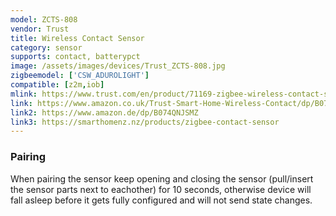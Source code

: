 ```yaml
---
model: ZCTS-808
vendor: Trust
title: Wireless Contact Sensor
category: sensor
supports: contact, batterypct
image: /assets/images/devices/Trust_ZCTS-808.jpg
zigbeemodel: ['CSW_ADUROLIGHT']
compatible: [z2m,iob]
mlink: https://www.trust.com/en/product/71169-zigbee-wireless-contact-sensor-zcts-808
link: https://www.amazon.co.uk/Trust-Smart-Home-Wireless-Contact/dp/B074QNJSMZ
link2: https://www.amazon.de/dp/B074QNJSMZ
link3: https://smarthomenz.nz/products/zigbee-contact-sensor
---
```

### Pairing
When pairing the sensor keep opening and closing the sensor (pull/insert the sensor parts next to eachother) for 10 seconds,
otherwise device will fall asleep before it gets fully configured and will not send state changes. 
